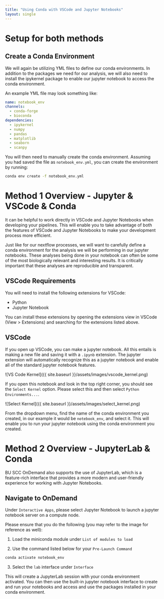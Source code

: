 ```yaml
---
title: "Using Conda with VSCode and Jupyter Notebooks"
layout: single
---
```


# Setup for both methods

## Create a Conda Environment

We will again be utilizing YML files to define our conda environments. In 
addition to the packages we need for our analysis, we will also need to install
the ipykernel package to enable our jupyter notebook to access the conda environment.

An example YML file may look something like:

```yml
name: notebook_env
channels:
  - conda-forge
  - bioconda
dependencies:
  - ipykernel
  - numpy
  - pandas
  - matplotlib
  - seaborn
  - scanpy
  ```

You will then need to manually create the conda environment. Assuming you had
saved the file as `notebook_env.yml`, you can create the environment by running:

```bash
conda env create -f notebook_env.yml
```

# Method 1 Overview - Jupyter & VSCode & Conda

It can be helpful to work directly in VSCode and Jupyter Notebooks when developing
your pipelines. This will enable you to take advantage of both the features of VSCode
and Jupyter Notebooks to make your development process more efficient. 

Just like for our nextflow processes, we will want to carefully define a conda
environment for the analysis we will be performing in our jupyter notebooks. These
analyses being done in your notebook can often be some of the most biologically 
relevant and interesting results. It is critically important that these analyses
are reproducible and transparent. 

## VSCode Requirements

You will need to install the following extensions for VSCode:

- Python
- Jupyter Notebook

You can install these extensions by opening the extensions view in VSCode
(View > Extensions) and searching for the extensions listed above. 


## VSCode

If you open up VSCode, you can make a jupyter notebook. All this entails is
making a new file and saving it with a `.ipynb` extension. The jupyter extension
will automatically recognize this as a jupyter notebook and enable all of the
standard jupyter notebook features. 

![VS Code Kernel]({{ site.baseurl }}/assets/images/vscode_kernel.png)

If you open this notebook and look in the top right corner, you should see the
`Select Kernel` option. Please select this and then select `Python Environments...`.

![Select Kernel]({{ site.baseurl }}/assets/images/select_kernel.png)

From the dropdown menu, find the name of the conda environment you created, in
our example it would be `notebook_env`, and select it. This will enable you to 
run your jupyter notebook using the conda environment you created.


# Method 2 Overview - JupyterLab & Conda

BU SCC OnDemand also supports the use of JupyterLab, which is a feature-rich
interface that provides a more modern and user-friendly experience for working
with Jupyter Notebooks. 

## Navigate to OnDemand

Under `Interactive Apps`, please select Jupyter Notebook to launch a jupyter
notebook server on a compute node.

Please ensure that you do the following (you may refer to the image for reference
as well):

1. Load the miniconda module under `List of modules to load`

2. Use the command listed below for your `Pre-Launch Command`

```bash
conda activate notebook_env
```

3. Select the `lab` interface under `Interface`

This will create a JupyterLab session with your conda environment activated. 
You can then use the built-in jupyter notebook interface to create and run your
notebooks and access and use the packages installed in your conda environment.
